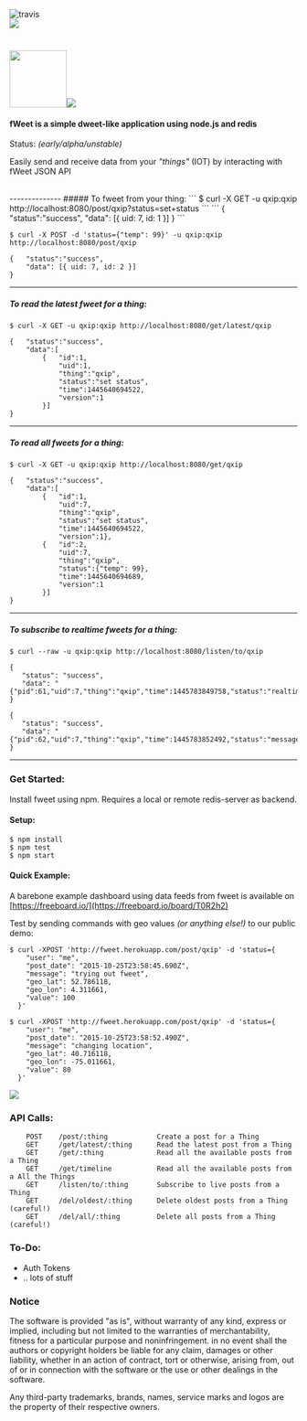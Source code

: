 ![travis](https://travis-ci.org/lmangani/fweet.svg?branch=master)
<br><img src="http://i.imgur.com/8sCQNt2.png?1" heigth="25"> 

# <img src="http://i.imgur.com/HF1daBu.gif" height="100"><img src="http://i.imgur.com/czjXDLf.png">



#### fWeet is a simple dweet-like application using node.js and redis 
Status: _(early/alpha/unstable)_

Easily send and receive data from your _"things"_ (IOT) by interacting with fWeet JSON API 

<br/>
--------------
##### To fweet from your thing:
```
$ curl -X GET -u qxip:qxip http://localhost:8080/post/qxip?status=set+status
```
```
{   "status":"success",
    "data": [{ uid: 7, id: 1 }]
}
```

```
$ curl -X POST -d 'status={"temp": 99}' -u qxip:qxip http://localhost:8080/post/qxip
```
```
{   "status":"success",
    "data": [{ uid: 7, id: 2 }]
}
```
--------------

##### To read the latest fweet for a thing:
```
$ curl -X GET -u qxip:qxip http://localhost:8080/get/latest/qxip
```
```
{   "status":"success",
    "data":[
        {   "id":1,
            "uid":1,
            "thing":"qxip",
            "status":"set status",
            "time":1445640694522,
            "version":1
        }]
}
```
--------------

##### To read all fweets for a thing:
```
$ curl -X GET -u qxip:qxip http://localhost:8080/get/qxip
```
```
{   "status":"success",
    "data":[
        {   "id":1,
            "uid":7,
            "thing":"qxip",
            "status":"set status",
            "time":1445640694522,
            "version":1},
        {   "id":2,
            "uid":7,
            "thing":"qxip",
            "status":{"temp": 99},
            "time":1445640694689,
            "version":1
        }]
}
```
--------------

##### To subscribe to realtime fweets for a thing:
```
$ curl --raw -u qxip:qxip http://localhost:8080/listen/to/qxip
```
```
{
   "status": "success",
   "data": "{"pid":61,"uid":7,"thing":"qxip","time":1445783849758,"status":"realtime"}"
}

{
   "status": "success",
   "data": "{"pid":62,"uid":7,"thing":"qxip","time":1445783852492,"status":"message"}"
}
```
--------------

### Get Started:

Install fweet using npm. Requires a local or remote redis-server as backend.

#### Setup:
```
$ npm install
$ npm test
$ npm start
```

#### Quick Example:
A barebone example dashboard using data feeds from fweet is available on  [https://freeboard.io/](https://freeboard.io/board/T0R2h2)

Test by sending commands with geo values _(or anything else!)_ to our public demo:
```
$ curl -XPOST 'http://fweet.herokuapp.com/post/qxip' -d 'status={
    "user": "me",
    "post_date": "2015-10-25T23:58:45.690Z",
    "message": "trying out fweet",
    "geo_lat": 52.786118,
    "geo_lon": 4.311661,
    "value": 100
  }'
  
$ curl -XPOST 'http://fweet.herokuapp.com/post/qxip' -d 'status={
    "user": "me",
    "post_date": "2015-10-25T23:58:52.490Z",
    "message": "changing location",
    "geo_lat": 40.716118,
    "geo_lon": -75.011661,
    "value": 80
  }'
```
<img src="http://i.imgur.com/xAFtFvk.png" />

### API Calls:
```
    POST    /post/:thing            Create a post for a Thing
    GET     /get/latest/:thing      Read the latest post from a Thing
    GET     /get/:thing             Read all the available posts from a Thing
    GET     /get/timeline           Read all the available posts from a All the Things
    GET     /listen/to/:thing       Subscribe to live posts from a Thing  
    GET     /del/oldest/:thing      Delete oldest posts from a Thing (careful!)
    GET     /del/all/:thing         Delete all posts from a Thing (careful!)

```

### To-Do:

* Auth Tokens
* .. lots of stuff


### Notice

The software is provided "as is", without warranty of any kind, express or implied, including but not limited to the warranties of merchantability, fitness for a particular purpose and noninfringement. in no event shall the authors or copyright holders be liable for any claim, damages or other liability, whether in an action of contract, tort or otherwise, arising from, out of or in connection with the software or the use or other dealings in the software.

Any third-party trademarks, brands, names, service marks and logos are the property of their respective owners.
